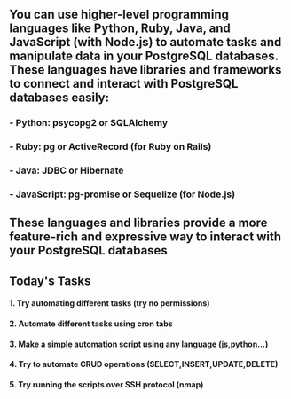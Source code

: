 ## You can use higher-level programming languages like Python, Ruby, Java, and JavaScript (with Node.js) to automate tasks and manipulate data in your PostgreSQL databases. These languages have libraries and frameworks to connect and interact with PostgreSQL databases easily:

### - Python: psycopg2 or SQLAlchemy
### - Ruby: pg or ActiveRecord (for Ruby on Rails)
### - Java: JDBC or Hibernate
### - JavaScript: pg-promise or Sequelize (for Node.js)

## These languages and libraries provide a more feature-rich and expressive way to interact with your PostgreSQL databases

## Today's Tasks

#### 1. Try automating different tasks (try no permissions)
#### 2. Automate different tasks using cron tabs
#### 3. Make a simple automation script using any language (js,python...)
#### 4. Try to automate CRUD operations (SELECT,INSERT,UPDATE,DELETE)
#### 5. Try running the scripts over SSH protocol (nmap)